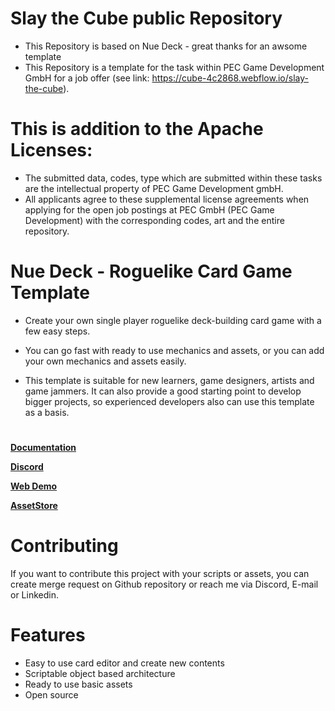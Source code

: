 # Slay the Cube public Repository 
- This Repository is based on Nue Deck - great thanks for an awsome template
- This Repository is a template for the task within PEC Game Development GmbH for a job offer (see link: https://cube-4c2868.webflow.io/slay-the-cube).

# This is addition to the Apache Licenses:
- The submitted data, codes, type which are submitted within these tasks are the intellectual property of PEC Game Development gmbH.
- All applicants agree to these supplemental license agreements when applying for the open job postings at PEC GmbH (PEC Game Development) with the corresponding codes, art and the entire repository.


# Nue Deck - Roguelike Card Game Template

- Create your own single player roguelike deck-building card game with a few easy steps.

- You can go fast with ready to use mechanics and assets, or you can add your own mechanics and assets easily.

- This template is suitable for new learners, game designers, artists and game jammers. It can also provide a good starting point to develop bigger projects, so experienced developers also can use this template as a basis.

#
[**Documentation**](https://docs.google.com/document/d/1CRl4W29OeiZ2gzUf0JWgWdSO5soBu5oYF-Qzl9uxppQ/edit#heading=h.vi8cvdabxzzc)

[**Discord**](https://discord.com/invite/5FkXvHChUr)

[**Web Demo**](https://arefnue.itch.io/nue-deck)

[**AssetStore**](https://assetstore.unity.com/packages/templates/systems/nue-deck-roguelike-card-game-template-221223)

# Contributing

If you want to contribute this project with your scripts or assets, you can create merge request on Github repository or reach me via Discord, E-mail or Linkedin. 

# Features
- Easy to use card editor and create new contents
- Scriptable object based architecture
- Ready to use basic assets
- Open source
